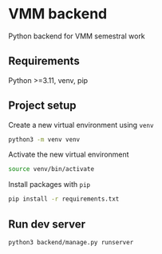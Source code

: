 # VMM backend
Python backend for VMM semestral work

## Requirements
Python >=3.11, venv, pip

## Project setup

Create a new virtual environment using `venv`

```sh
python3 -m venv venv
```

Activate the new virtual environment

```sh
source venv/bin/activate
```

Install packages with `pip`

```sh
pip install -r requirements.txt
```

## Run dev server

```sh
python3 backend/manage.py runserver
```